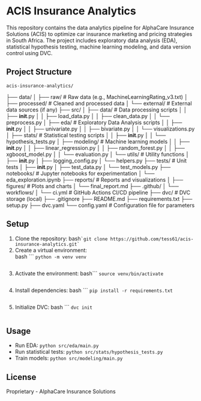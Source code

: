 # ACIS Insurance Analytics

This repository contains the data analytics pipeline for AlphaCare Insurance Solutions (ACIS) to optimize car insurance marketing and pricing strategies in South Africa. The project includes exploratory data analysis (EDA), statistical hypothesis testing, machine learning modeling, and data version control using DVC.

## Project Structure
    acis-insurance-analytics/
├── data/
│   ├── raw/                    # Raw data (e.g., MachineLearningRating_v3.txt)
│   ├── processed/              # Cleaned and processed data
│   └── external/               # External data sources (if any)
├── src/
│   ├── data/                   # Data processing scripts
│   │   ├── __init__.py
│   │   ├── load_data.py
│   │   ├── clean_data.py
│   │   └── preprocess.py
│   ├── eda/                    # Exploratory Data Analysis scripts
│   │   ├── __init__.py
│   │   ├── univariate.py
│   │   ├── bivariate.py
│   │   └── visualizations.py
│   ├── stats/                  # Statistical testing scripts
│   │   ├── __init__.py
│   │   └── hypothesis_tests.py
│   ├── modeling/               # Machine learning models
│   │   ├── __init__.py
│   │   ├── linear_regression.py
│   │   ├── random_forest.py
│   │   ├── xgboost_model.py
│   │   └── evaluation.py
│   └── utils/                  # Utility functions
│       ├── __init__.py
│       ├── logging_config.py
│       └── helpers.py
├── tests/                      # Unit tests
│   ├── __init__.py
│   ├── test_data.py
│   └── test_models.py
├── notebooks/                  # Jupyter notebooks for experimentation
│   └── eda_exploration.ipynb
├── reports/                    # Reports and visualizations
│   ├── figures/                # Plots and charts
│   └── final_report.md
├── .github/
│   └── workflows/
│       └── ci.yml              # GitHub Actions CI/CD pipeline
├── dvc/                        # DVC storage (local)
├── .gitignore
├── README.md
├── requirements.txt
├── setup.py
├── dvc.yaml
└── config.yaml                 # Configuration file for parameters

## Setup
1. Clone the repository:
     bash```
         `git clone https://github.com/tess61/acis-insurance-analytics.git`
        ```
2. Create a virtual environment:  
    bash ``` 
        `python -m venv venv` 
    ```
3. Activate the environment: 
    bash``` 
        `source venv/bin/activate` 
    ```
4. Install dependencies: 
    bash ``` 
        `pip install -r requirements.txt` 
    ```
5. Initialize DVC:
    bash ``` 
        `dvc init`  
    ```

## Usage
- Run EDA: `python src/eda/main.py`
- Run statistical tests: `python src/stats/hypothesis_tests.py`
- Train models: `python src/modeling/main.py`

## License
Proprietary - AlphaCare Insurance Solutions